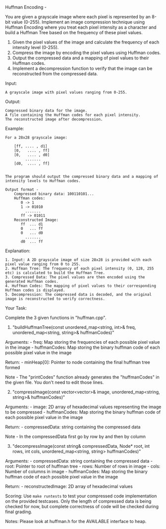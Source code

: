 Huffman Encoding -

You are given a grayscale image where each pixel is represented by an 8-bit value (0-255). Implement an image compression technique using Huffman Encoding where you treat each pixel intensity as a character and build a Huffman Tree based on the frequency of these pixel values.

1. Given the pixel values of the image and calculate the frequency of each intensity level (0-255).
2. Compress the image by encoding the pixel values using Huffman codes.
3. Output the compressed data and a mapping of pixel values to their Huffman codes.
4. Implement a decompression function to verify that the image can be reconstructed from the compressed data.

Input:

    A grayscale image with pixel values ranging from 0-255.

Output:

    Compressed binary data for the image.
    A file containing the Huffman codes for each pixel intensity.
    The reconstructed image after decompression.

Example:

    For a 28x28 grayscale image:

        [ff, .... , d1]
        [0,   .... , ff]
        [0,   .... , d0]
             .......
        [d0,  .... , ff]


    The program should output the compressed binary data and a mapping of intensity levels to Huffman codes.

    Output format -
    	Compressed binary data: 100110101...
    	Huffman codes:
    	   0 -> 1
    	   1 -> 01010
    	     .......
    	   ff -> 01011
    	Reconstructed Image:
    	   ff  ... d1
    	   0   ... ff
           0   ... d0
             .......
    	   d0  ... ff

Explanation:

    1. Input: A 2D grayscale image of size 28x28 is provided with each pixel value ranging from 0 to 255.
    2. Huffman Tree: The frequency of each pixel intensity (0, 128, 255 etc) is calculated to build the Huffman Tree.
    3. Compressed Data: The pixel values are then encoded using the generated Huffman codes.
    4. Huffman Codes: The mapping of pixel values to their corresponding Huffman codes is displayed.
    5. Decompression: The compressed data is decoded, and the original image is reconstructed to verify correctness.

Your Task:

Complete the 3 given functions in "huffman.cpp".

1. "buildHuffmanTree(const unordered_map<string, int>& freq, unordered_map<string, string>& huffmanCodes)"

Arguments: - freq: Map storing the frequencies of each possible pixel value in the image - huffmanCodes: Map storing the binary huffman code of each possible pixel value in the image

Return: - minHeap[0]: Pointer to node containing the final huffman tree formed

Note - The "printCodes" function already generates the "huffmanCodes" in the given file. You don't need to edit those lines.

2. "compressImage(const vector<vector<string>>& image, unordered_map<string, string>& huffmanCodes)"

Arguments: - image: 2D array of hexadecimal values representing the image to be compressed - huffmanCodes: Map storing the binary huffman code of each possible pixel value in the image

Return: - compressedData: string containing the compressed data

Note - In the compressedData first go by row by and then by column

3. "decompressImage(const string& compressedData, Node* root, int rows, int cols, unordered_map<string, string> huffmanCodes)"

Arguments: - compressedData: string containing the compressed data - root: Pointer to root of huffman tree - rows: Number of rows in image - cols: Number of columns in image - huffmanCodes: Map storing the binary huffman code of each possible pixel value in the image

Return: - reconstructedImage: 2D array of hexadecimal values

Scoring:
Use `make runtests` to test your compressed code implementation on the provided testcases.
Only the length of compressed data is being checked for now, but complete correctness of code will be checked during final grading.

Notes:
Please look at huffman.h for the AVAILABLE interface to heap.
